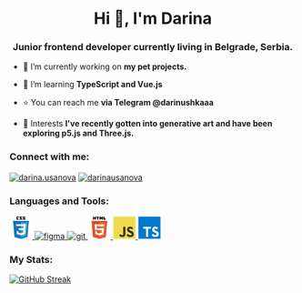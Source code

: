 <h1 align="center">Hi 👋, I'm Darina</h1>
<h3 align="center">Junior frontend developer currently living in Belgrade, Serbia.</h3>

- 🐛 I’m currently working on **my pet projects.**

- 🌸 I’m learning **TypeScript and Vue.js**

- ⭐ You can reach me **via Telegram @darinushkaaa**

- 🖖 Interests **I've recently gotten into generative art and have been exploring p5.js and Three.js.**

<h3 align="left">Connect with me:</h3>
<p align="left">
<a href="https://instagram.com/darina.usanova" target="blank"><img align="center" src="https://raw.githubusercontent.com/rahuldkjain/github-profile-readme-generator/master/src/images/icons/Social/instagram.svg" alt="darina.usanova" height="30" width="40" /></a>
<a href="https://discord.gg/darinausanova" target="blank"><img align="center" src="https://raw.githubusercontent.com/rahuldkjain/github-profile-readme-generator/master/src/images/icons/Social/discord.svg" alt="darinausanova" height="30" width="40" /></a>
</p>

<h3 align="left">Languages and Tools:</h3>
<p align="left"> <a href="https://www.w3schools.com/css/" target="_blank" rel="noreferrer"> <img src="https://raw.githubusercontent.com/devicons/devicon/master/icons/css3/css3-original-wordmark.svg" alt="css3" width="40" height="40"/> </a> <a href="https://www.figma.com/" target="_blank" rel="noreferrer"> <img src="https://www.vectorlogo.zone/logos/figma/figma-icon.svg" alt="figma" width="40" height="40"/> </a> <a href="https://git-scm.com/" target="_blank" rel="noreferrer"> <img src="https://www.vectorlogo.zone/logos/git-scm/git-scm-icon.svg" alt="git" width="40" height="40"/> </a> <a href="https://www.w3.org/html/" target="_blank" rel="noreferrer"> <img src="https://raw.githubusercontent.com/devicons/devicon/master/icons/html5/html5-original-wordmark.svg" alt="html5" width="40" height="40"/> </a> <a href="https://developer.mozilla.org/en-US/docs/Web/JavaScript" target="_blank" rel="noreferrer"> <img src="https://raw.githubusercontent.com/devicons/devicon/master/icons/javascript/javascript-original.svg" alt="javascript" width="40" height="40"/> </a> <a href="https://www.typescriptlang.org/" target="_blank" rel="noreferrer"> <img src="https://raw.githubusercontent.com/devicons/devicon/master/icons/typescript/typescript-original.svg" alt="typescript" width="40" height="40"/> </a> </p>

<h3 align="left">My Stats:</h3>
<a href="https://git.io/streak-stats"><img src="https://github-readme-streak-stats.herokuapp.com?user=DarinaUsanova&theme=transparent&border_radius=15&mode=weekly&card_width=486&border=FEEB7156&fire=FEEB71&ring=FF70D2&currStreakNum=5F73D1&sideNums=5F73D1&background=EBEBEB00&sideLabels=5F73D1&dates=FF70D2&currStreakLabel=5F73D1&excludeDaysLabel=FF70D2&stroke=EBDCCB00" alt="GitHub Streak" /></a>
